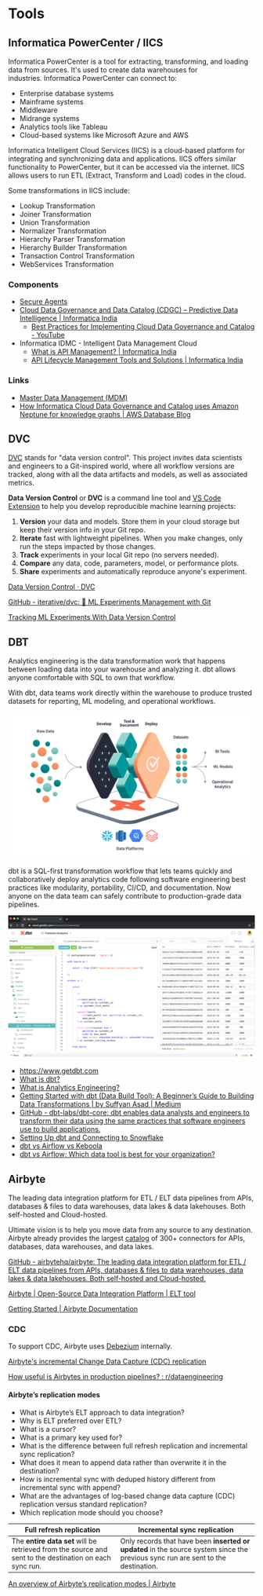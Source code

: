 # Tools

## Informatica PowerCenter / IICS

Informatica PowerCenter is a tool for extracting, transforming, and loading data from sources. It's used to create data warehouses for industries. Informatica PowerCenter can connect to:

- Enterprise database systems
- Mainframe systems
- Middleware
- Midrange systems
- Analytics tools like Tableau
- Cloud-based systems like Microsoft Azure and AWS

Informatica Intelligent Cloud Services (IICS) is a cloud-based platform for integrating and synchronizing data and applications. IICS offers similar functionality to PowerCenter, but it can be accessed via the internet. IICS allows users to run ETL (Extract, Transform and Load) codes in the cloud.

Some transformations in IICS include:

- Lookup Transformation
- Joiner Transformation
- Union Transformation
- Normalizer Transformation
- Hierarchy Parser Transformation
- Hierarchy Builder Transformation
- Transaction Control Transformation
- WebServices Transformation

### Components

- [Secure Agents](https://docs.informatica.com/cloud-common-services/administrator/current-version/runtime-environments/secure-agents.html)
- [Cloud Data Governance and Data Catalog (CDGC) – Predictive Data Intelligence | Informatica India](https://www.informatica.com/in/products/data-governance/cloud-data-governance-and-catalog.html)
   	- [Best Practices for Implementing Cloud Data Governance and Catalog - YouTube](https://www.youtube.com/watch?v=E5Bo1AUYLS8)
- Informatica IDMC - Intelligent Data Management Cloud
   	- [What is API Management? | Informatica India](https://www.informatica.com/in/resources/articles/api-management-and-informatica-intelligent-cloud-services.html)
   	- [API Lifecycle Management Tools and Solutions | Informatica India](https://www.informatica.com/in/products/cloud-integration/integration-cloud/api-management.html)

### Links

- [Master Data Management (MDM)](databases/data-warehousing/master-data-management-mdm.md)
- [How Informatica Cloud Data Governance and Catalog uses Amazon Neptune for knowledge graphs | AWS Database Blog](https://aws.amazon.com/blogs/database/how-informatica-cloud-data-governance-and-catalog-uses-amazon-neptune-for-knowledge-graphs/)

## DVC

[DVC](https://dvc.org/) stands for "data version control". This project invites data scientists and engineers to a Git-inspired world, where all workflow versions are tracked, along with all the data artifacts and models, as well as associated metrics.

**Data Version Control** or **DVC** is a command line tool and [VS Code Extension](https://github.com/iterative/dvc#vs-code-extension) to help you develop reproducible machine learning projects:

1. **Version** your data and models. Store them in your cloud storage but keep their version info in your Git repo.
2. **Iterate** fast with lightweight pipelines. When you make changes, only run the steps impacted by those changes.
3. **Track** experiments in your local Git repo (no servers needed).
4. **Compare** any data, code, parameters, model, or performance plots.
5. **Share** experiments and automatically reproduce anyone's experiment.

[Data Version Control · DVC](https://dvc.org)

[GitHub - iterative/dvc: 🦉 ML Experiments Management with Git](https://github.com/iterative/dvc)

[Tracking ML Experiments With Data Version Control](https://www.analyticsvidhya.com/blog/2021/06/mlops-tracking-ml-experiments-with-data-version-control/)

## DBT

Analytics engineering is the data transformation work that happens between loading data into your warehouse and analyzing it. dbt allows anyone comfortable with SQL to own that workflow.

With dbt, data teams work directly within the warehouse to produce trusted datasets for reporting, ML modeling, and operational workflows.

![DBT Platform](../../media/Pasted%20image%2020230308224022.png)

dbt is a SQL-first transformation workflow that lets teams quickly and collaboratively deploy analytics code following software engineering best practices like modularity, portability, CI/CD, and documentation. Now anyone on the data team can safely contribute to production-grade data pipelines.

![image](../../media/Pasted%20image%2020230308224127.png)

- https://www.getdbt.com
- [What is dbt?](https://www.getdbt.com/product/what-is-dbt/)
- [What is Analytics Engineering?](https://www.getdbt.com/what-is-analytics-engineering/)
- [Getting Started with dbt (Data Build Tool): A Beginner’s Guide to Building Data Transformations | by Suffyan Asad | Medium](https://medium.com/@suffyan.asad1/getting-started-with-dbt-data-build-tool-a-beginners-guide-to-building-data-transformations-28e335be5f7e)
- [GitHub - dbt-labs/dbt-core: dbt enables data analysts and engineers to transform their data using the same practices that software engineers use to build applications.](https://github.com/dbt-labs/dbt-core)
- [Setting Up dbt and Connecting to Snowflake](https://vivekbattul.notion.site/Setting-Up-dbt-and-Connecting-to-Snowflake-0c8dc5fae7df4d71aca1fabdad38b3f7)
- [dbt vs Airflow vs Keboola](https://www.keboola.com/blog/dbt-vs-airflow-vs-keboola)
- [dbt vs Airflow: Which data tool is best for your organization?](https://datacoves.com/post/dbt-vs-airflow)

## Airbyte

The leading data integration platform for ETL / ELT data pipelines from APIs, databases & files to data warehouses, data lakes & data lakehouses. Both self-hosted and Cloud-hosted.

Ultimate vision is to help you move data from any source to any destination. Airbyte already provides the largest [catalog](https://docs.airbyte.com/integrations/) of 300+ connectors for APIs, databases, data warehouses, and data lakes.

[GitHub - airbytehq/airbyte: The leading data integration platform for ETL / ELT data pipelines from APIs, databases & files to data warehouses, data lakes & data lakehouses. Both self-hosted and Cloud-hosted.](https://github.com/airbytehq/airbyte)

[Airbyte | Open-Source Data Integration Platform | ELT tool](https://airbyte.com/)

[Getting Started | Airbyte Documentation](https://docs.airbyte.com/using-airbyte/getting-started)

### CDC

To support CDC, Airbyte uses [Debezium](https://debezium.io/) internally.

[Airbyte's incremental Change Data Capture (CDC) replication](https://airbyte.com/tutorials/incremental-change-data-capture-cdc-replication)

[How useful is Airbytes in production pipelines? : r/dataengineering](https://www.reddit.com/r/dataengineering/comments/13me0t9/how_useful_is_airbytes_in_production_pipelines/)

#### Airbyte’s replication modes

- What is Airbyte’s ELT approach to data integration?
- Why is ELT preferred over ETL?
- What is a cursor?
- What is a primary key used for?
- What is the difference between full refresh replication and incremental sync replication?
- What does it mean to append data rather than overwrite it in the destination?
- How is incremental sync with deduped history different from incremental sync with append?
- What are the advantages of log-based change data capture (CDC) replication versus standard replication?
- Which replication mode should you choose?

| Full refresh replication | Incremental sync replication |
| ---- | ---- |
| The **entire data set** will be retrieved from the source and sent to the destination on each sync run. | Only records that have been **inserted or updated** in the source system since the previous sync run are sent to the destination. |

[An overview of Airbyte’s replication modes | Airbyte](https://airbyte.com/blog/understanding-data-replication-modes)
